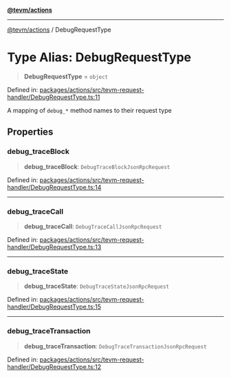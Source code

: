 [**@tevm/actions**](../README.md)

***

[@tevm/actions](../globals.md) / DebugRequestType

# Type Alias: DebugRequestType

> **DebugRequestType** = `object`

Defined in: [packages/actions/src/tevm-request-handler/DebugRequestType.ts:11](https://github.com/evmts/tevm-monorepo/blob/main/packages/actions/src/tevm-request-handler/DebugRequestType.ts#L11)

A mapping of `debug_*` method names to their request type

## Properties

### debug\_traceBlock

> **debug\_traceBlock**: `DebugTraceBlockJsonRpcRequest`

Defined in: [packages/actions/src/tevm-request-handler/DebugRequestType.ts:14](https://github.com/evmts/tevm-monorepo/blob/main/packages/actions/src/tevm-request-handler/DebugRequestType.ts#L14)

***

### debug\_traceCall

> **debug\_traceCall**: `DebugTraceCallJsonRpcRequest`

Defined in: [packages/actions/src/tevm-request-handler/DebugRequestType.ts:13](https://github.com/evmts/tevm-monorepo/blob/main/packages/actions/src/tevm-request-handler/DebugRequestType.ts#L13)

***

### debug\_traceState

> **debug\_traceState**: `DebugTraceStateJsonRpcRequest`

Defined in: [packages/actions/src/tevm-request-handler/DebugRequestType.ts:15](https://github.com/evmts/tevm-monorepo/blob/main/packages/actions/src/tevm-request-handler/DebugRequestType.ts#L15)

***

### debug\_traceTransaction

> **debug\_traceTransaction**: `DebugTraceTransactionJsonRpcRequest`

Defined in: [packages/actions/src/tevm-request-handler/DebugRequestType.ts:12](https://github.com/evmts/tevm-monorepo/blob/main/packages/actions/src/tevm-request-handler/DebugRequestType.ts#L12)
